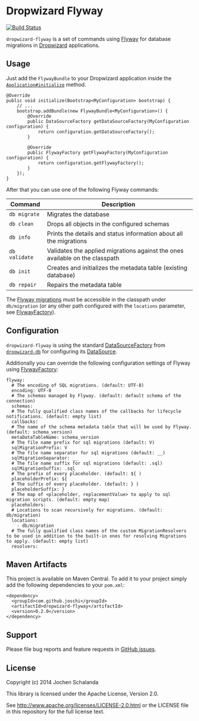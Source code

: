 Dropwizard Flyway
=================
[![Build Status](https://travis-ci.org/joschi/dropwizard-flyway.svg?branch=master)](https://travis-ci.org/joschi/dropwizard-flyway)

`dropwizard-flyway` is a set of commands using [Flyway](http://www.flyway.org/) for database migrations in [Dropwizard](http://www.dropwizard.io/) applications.


Usage
-----

Just add the `FlywayBundle` to your Dropwizard application inside the [`Application#initialize`](https://dropwizard.github.io/dropwizard/0.7.0/dropwizard-core/apidocs/io/dropwizard/Application.html#initialize-io.dropwizard.setup.Bootstrap-) method. 

    @Override
    public void initialize(Bootstrap<MyConfiguration> bootstrap) {
        // ...
        bootstrap.addBundle(new FlywayBundle<MyConfiguration>() {
            @Override
            public DataSourceFactory getDataSourceFactory(MyConfiguration configuration) {
                return configuration.getDataSourceFactory();
            }
            
            @Override
            public FlywayFactory getFlywayFactory(MyConfiguration configuration) {
                return configuration.getFlywayFactory();
            }
        });
    }


After that you can use one of the following Flyway commands:

| Command       | Description                                                                  |
| ------------- | ---------------------------------------------------------------------------- |
| `db migrate`  | Migrates the database                                                        |
| `db clean`    | Drops all objects in the configured schemas                                  |
| `db info`     | Prints the details and status information about all the migrations           |
| `db validate` | Validates the applied migrations against the ones available on the classpath |
| `db init`     | Creates and initializes the metadata table (existing database)               |
| `db repair`   | Repairs the metadata table                                                   |

The [Flyway migrations](http://flywaydb.org/documentation/migration/) must be accessible in the classpath under `db/migration` (or any other path configured with the `locations` parameter, see [FlywayFactory](https://joschi.github.io/dropwizard-flyway/0.2.0/apidocs/com/github/joschi/dropwizard/flyway/FlywayFactory.html)).


Configuration
-------------

`dropwizard-flyway` is using the standard [DataSourceFactory](https://dropwizard.github.io/dropwizard/0.7.0/dropwizard-db/apidocs/io/dropwizard/db/DataSourceFactory.html) from [`dropwizard-db`](https://dropwizard.github.io/dropwizard/0.7.0/dropwizard-db/) for configuring its [DataSource](http://docs.oracle.com/javase/7/docs/api/javax/sql/DataSource.html).

Additionally you can override the following configuration settings of Flyway using [FlywayFactory](https://joschi.github.io/dropwizard-flyway/0.2.0/apidocs/com/github/joschi/dropwizard/flyway/FlywayFactory.html):

    flyway:
      # The encoding of SQL migrations. (default: UTF-8) 
      encoding: UTF-8
      # The schemas managed by Flyway. (default: default schema of the connection)
      schemas:
      # The fully qualified class names of the callbacks for lifecycle notifications. (default: empty list)
      callbacks:
      # The name of the schema metadata table that will be used by Flyway. (default: schema_version)
      metaDataTableName: schema_version
      # The file name prefix for sql migrations (default: V)
      sqlMigrationPrefix: V
      # The file name separator for sql migrations (default: __)
      sqlMigrationSeparator: __
      # The file name suffix for sql migrations (default: .sql)
      sqlMigrationSuffix: .sql
      # The prefix of every placeholder. (default: ${ )
      placeholderPrefix: ${
      # The suffix of every placeholder. (default: } )
      placeholderSuffix: }
      # The map of <placeholder, replacementValue> to apply to sql migration scripts. (default: empty map)
      placeholders:
      # Locations to scan recursively for migrations. (default: db/migration)
      locations:
        - db/migration
      # The fully qualified class names of the custom MigrationResolvers to be used in addition to the built-in ones for resolving Migrations to apply. (default: empty list)
      resolvers:


Maven Artifacts
---------------

This project is available on Maven Central. To add it to your project simply add the following dependencies to your `pom.xml`:

    <dependency>
      <groupId>com.github.joschi</groupId>
      <artifactId>dropwizard-flyway</artifactId>
      <version>0.2.0</version>
    </dependency>


Support
-------

Please file bug reports and feature requests in [GitHub issues](https://github.com/joschi/dropwizard-flyway/issues).


License
-------

Copyright (c) 2014 Jochen Schalanda

This library is licensed under the Apache License, Version 2.0.

See http://www.apache.org/licenses/LICENSE-2.0.html or the LICENSE file in this repository for the full license text.